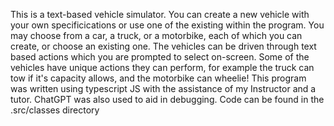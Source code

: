 This is a text-based vehicle simulator. You can create a new vehicle with your own specificications or use one of the existing within the program. 
You may choose from a car, a truck, or a motorbike, each of which you can create, or choose an existing one. 
The vehicles can be driven through text based actions which you are prompted to select on-screen. 
Some of the vehicles have unique actions they can perform, for example the truck can tow if it's capacity allows, and the motorbike can wheelie!
This program was written using typescript JS with the assistance of my Instructor and a tutor. ChatGPT was also used to aid in debugging.
Code can be found in the .src/classes directory
